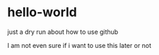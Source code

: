 # hello-world
just a dry run about how to use github

I am not even sure if i want to use this later or not
